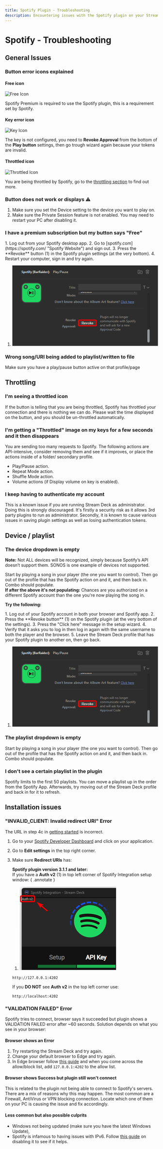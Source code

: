```yaml
---
title: Spotify Plugin - Troubleshooting
description: Encountering issues with the Spotify plugin on your Stream Deck? Our troubleshooting guide has the answers. Find solutions to common problems and get your setup back on track with BarRaider's plugin documentation.
---
```


# Spotify - Troubleshooting

## General Issues

### Button error icons explained

#### Free icon
![Free Icon](img/spotify_free.webp)

Spotify Premium is required to use the Spotify plugin, this is a requirement set by Spotify.

#### Key error icon
![Key Icon](img/key.webp)

The key is not configured, you need to **Revoke Approval** from the bottom of the **Play button** settings, then go trough wizard again because your tokens are invalid.

#### Throttled icon
![Throttled Icon](img/throttled.webp)

You are being throttled by Spotify, go to the [throttling section](./#throttling) to find out more.

### Button does not work or displays ⚠️
1. Make sure you set the Device setting to the device you want to play on.
2. Make sure the Private Session feature is not enabled. You may need to restart your PC after disabling it.

### I have a premium subscription but my button says "Free"
<div class="annotate" markdown>
   1. Log out from your Spotify desktop app.
   2. Go to [spotify.com](https://spotify.com/ "Spotify Website") and sign out.
   3. Press the **Revoke** button (1) in the Spotify plugin settings (at the very bottom).
   4. Restart your computer, sign in and try again.
</div>

1. ![Revoke Button](img/spotifyRevokebtn.png)

### Wrong song/URI being added to playlist/written to file
Make sure you have a play/pause button active on that profile/page

## Throttling
### I'm seeing a throttled icon
If the button is telling that you are being throttled, Spotify has throttled your connection and there is nothing we can do. Please wait the time displayed on the button, and you should be un-throttled automatically.

### I'm getting a "Throttled" image on my keys for a few seconds and it then disappears
You are sending too many requests to Spotify. The following actions are API-intensive, consider removing them and see if it improves, or place the actions inside of a folder/ secondary profile.

- Play/Pause action.
- Repeat Mode action.
- Shuffle Mode action.
- Volume actions (if Display volume on key is enabled).

### I keep having to authenticate my account
This is a known issue if you are running Stream Deck as administrator. Doing this is strongly discouraged. It's firstly a security risk as it allows 3rd party plugins to run as administrator. Secondly, it is known to cause various issues in saving plugin settings as well as losing authentication tokens.

## Device / playlist
### The device dropdown is empty
**Note:** Not ALL devices will be recognized, simply because Spotify’s API doesn’t support them. SONOS is one example of devices not supported.

Start by playing a song in your player (the one you want to control). Then go out of the profile that has the Spotify action on and it, and then back in. Combo should populate. <br>
**If after the above it's not populating:**
Chances are you authorized on a different Spotify account than the one you're now playing the song in.

**Try the following:**
<div class="annotate" markdown>
1. Log out of your Spotify account in both your browser and Spotify app.
2. Press the **Revoke button** (1) on the Spotify plugin (at the very bottom of the settings).
3. Press the "Click here" message in the setup wizard.
4. Verify that it asks you to log in then log in again with the same username to both the player and the browser.
5. Leave the Stream Deck profile that has your Spotify plugin to another on, then go back.
</div>

1. ![Revoke Button](img/spotifyRevokebtn.png)

### The playlist dropdown is empty
Start by playing a song in your player (the one you want to control). Then go out of the profile that has the Spotify action on and it, and then back in. Combo should populate.

### I don't see a certain playlist in the plugin
Spotify limits to the first 50 playlists. You can move a playlist up in the order from the Spotify App. Afterwards, try moving out of the Stream Deck profile and back in for it to refresh.

## Installation issues
### "INVALID_CLIENT: Invalid redirect URI" Error
The URL in step 4c in [getting started](../getting-started/) is incorrect.

1. Go to your [Spotify Developer Dashboard](https://developer.spotify.com/dashboard/login "Spotify Developer Dashboard") and click on your application.
2. Go to **Edit settings** in the top right corner.
3. Make sure **Redirect URIs** has:

      **Spotify plugin version 3.1.1 and later:**<br>
      If you have a **Auth v2** (1) in top left corner of Spotify Integration setup window:
      { .annotate } 

      1. ![Auth v2](img/spotifyAuthv2.png)

      ```
      http://127.0.0.1:4202
      ```

      If you **DO NOT** see **Auth v2** in the top left corner use:

      ```
      http://localhost:4202
      ```

### "VALIDATION FAILED" Error
Spotify tries to connect, browser says it succeeded but plugin shows a VALIDATION FAILED error after ~60 seconds. 
Solution depends on what you see in your browser:

#### Browser shows an Error

1. Try restarting the Stream Deck and try again.
2. Change your default browser to Edge and try again.
3. In Edge browser follow [this guide](https://www.whatismybrowser.com/guides/how-to-enable-javascript/edge "How to enable JavaScript") and when you come across the allow/block list, add `127.0.0.1:4202` to the allow list.

#### Browser shows Success but plugin still won't connect
This is related to the plugin not being able to connect to Spotify's servers. There are a mix of reasons why this may happen. The most common are a Firewall, AntiVirus or VPN blocking connection. Locate which one of them on your PC is causing the issue and fix accordingly. 

#### Less common but also possible culprits

- Windows not being updated (make sure you have the latest Windows Update), 
- Spotify is infamous to having issues with IPv6. Follow [this guide](https://buz.bz/ipv6 "How to disable IPv6 on Windows 10 and 11") on disabling it to see if it helps.